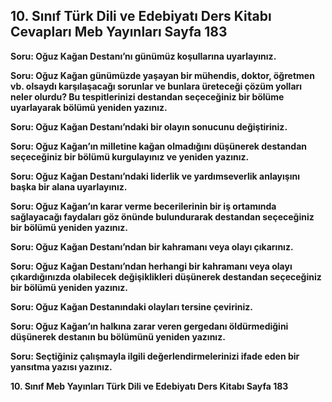 ## 10. Sınıf Türk Dili ve Edebiyatı Ders Kitabı Cevapları Meb Yayınları Sayfa 183

**Soru: Oğuz Kağan Destanı’nı günümüz koşullarına uyarlayınız.**

**Soru: Oğuz Kağan günümüzde yaşayan bir mühendis, doktor, öğretmen vb. olsaydı karşılaşacağı sorunlar ve bunlara üreteceği çözüm yolları neler olurdu? Bu tespitlerinizi destandan seçeceğiniz bir bölüme uyarlayarak bölümü yeniden yazınız.**

**Soru: Oğuz Kağan Destanı’ndaki bir olayın sonucunu değiştiriniz.**

**Soru: Oğuz Kağan’ın milletine kağan olmadığını düşünerek destandan seçeceğiniz bir bölümü kurgulayınız ve yeniden yazınız.**

**Soru: Oğuz Kağan Destanı’ndaki liderlik ve yardımseverlik anlayışını başka bir alana uyarlayınız.**

**Soru: Oğuz Kağan’ın karar verme becerilerinin bir iş ortamında sağlayacağı faydaları göz önünde bulundurarak destandan seçeceğiniz bir bölümü yeniden yazınız.**

**Soru: Oğuz Kağan Destanı’ndan bir kahramanı veya olayı çıkarınız.**

**Soru: Oğuz Kağan Destanı’ndan herhangi bir kahramanı veya olayı çıkardığınızda olabilecek değişiklikleri düşünerek destandan seçeceğiniz bir bölümü yeniden yazınız.**

**Soru: Oğuz Kağan Destanındaki olayları tersine çeviriniz.**

**Soru: Oğuz Kağan’ın halkına zarar veren gergedanı öldürmediğini düşünerek destanın bu bölümünü yeniden yazınız.**

**Soru: Seçtiğiniz çalışmayla ilgili değerlendirmelerinizi ifade eden bir yansıtma yazısı yazınız.**

**10. Sınıf Meb Yayınları Türk Dili ve Edebiyatı Ders Kitabı Sayfa 183**